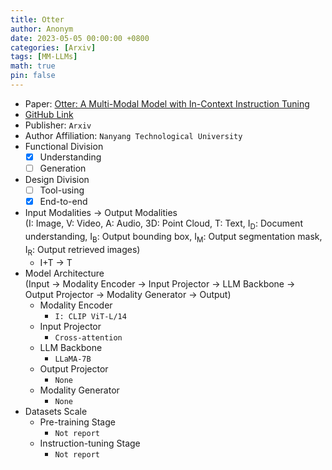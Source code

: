 ```yaml
---
title: Otter
author: Anonym
date: 2023-05-05 00:00:00 +0800
categories: [Arxiv]
tags: [MM-LLMs]
math: true
pin: false
---
```


- Paper: [Otter: A Multi-Modal Model with In-Context Instruction Tuning](https://browse.arxiv.org/abs/2305.03726)
- [GitHub Link](https://github.com/Luodian/Otter)
- Publisher: `Arxiv`
- Author Affiliation: `Nanyang Technological University`
- Functional Division
  + [x] Understanding
  + [ ] Generation
- Design Division
  + [ ] Tool-using
  + [x] End-to-end
- Input Modalities $\rightarrow$ Output Modalities <br />(I: Image, V: Video, A: Audio, 3D: Point Cloud, T: Text, I<sub>D</sub>: Document understanding, I<sub>B</sub>: Output bounding box, I<sub>M</sub>: Output segmentation mask, I<sub>R</sub>: Output retrieved images)
  + I+T $\rightarrow$ T
- Model Architecture <br />(Input $\rightarrow$ Modality Encoder $\rightarrow$ Input Projector $\rightarrow$ LLM Backbone $\rightarrow$ Output Projector $\rightarrow$ Modality Generator $\rightarrow$ Output)
  + Modality Encoder
    * `I: CLIP ViT-L/14`
  + Input Projector
    * `Cross-attention`
  + LLM Backbone
    * `LLaMA-7B`
  + Output Projector
    * `None`
  + Modality Generator
    * `None`
- Datasets Scale
  + Pre-training Stage
    * `Not report`
  + Instruction-tuning Stage
    * `Not report`
